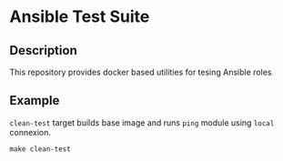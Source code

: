 # Ansible Test Suite


## Description

This repository provides docker based utilities for tesing Ansible roles

## Example

`clean-test` target builds base image and runs `ping` module using `local`
connexion.

```
make clean-test
```
